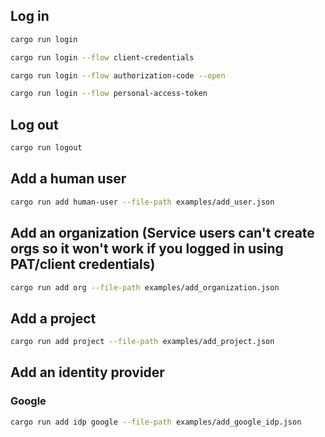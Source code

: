 ## Log in

```sh
cargo run login

cargo run login --flow client-credentials

cargo run login --flow authorization-code --open

cargo run login --flow personal-access-token
```

## Log out

```sh
cargo run logout
```

## Add a human user

```sh
cargo run add human-user --file-path examples/add_user.json
```

## Add an organization (Service users can't create orgs so it won't work if you logged in using PAT/client credentials)

```sh
cargo run add org --file-path examples/add_organization.json
```

## Add a project

```sh
cargo run add project --file-path examples/add_project.json
```

## Add an identity provider

### Google

```sh
cargo run add idp google --file-path examples/add_google_idp.json
```
